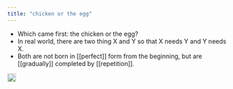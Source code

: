 ```yaml
---
title: "chicken or the egg"
---
```


- Which came first: the chicken or the egg?
- In real world, there are two thing X and Y so that X needs Y and Y needs X.
- Both are not born in [[perfect]] form from the beginning, but are [[gradually]] completed by [[repetition]].

<img src='https://scrapbox.io/api/pages/nishio/en/icon' alt='en.icon' height="19.5"/>